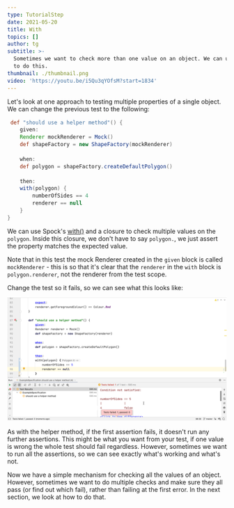 ```yaml
---
type: TutorialStep
date: 2021-05-20
title: With
topics: []
author: tg
subtitle: >-
  Sometimes we want to check more than one value on an object. We can use `with`
  to do this.
thumbnail: ./thumbnail.png
video: 'https://youtu.be/i5Qu3qYOfsM?start=1834'
---
```


Let's look at one approach to testing multiple properties of a single object. We can change the previous test to the following:

```groovy
 def "should use a helper method"() {
    given:
    Renderer mockRenderer = Mock()
    def shapeFactory = new ShapeFactory(mockRenderer)

    when:
    def polygon = shapeFactory.createDefaultPolygon()

    then:
    with(polygon) {
        numberOfSides == 4
        renderer == null
    }
}
```
We can use Spock's [with()](https://spockframework.org/spock/docs/2.0/all_in_one.html#_using_with_for_expectations) and a closure to check multiple values on the `polygon`. Inside this closure, we don't have to say `polygon.`, we just assert the property matches the expected value.

Note that in this test the mock Renderer created in the `given` block is called `mockRenderer` - this is so that it's clear that the `renderer` in the `with` block is `polygon.renderer`, not the renderer from the test scope.

Change the test so it fails, so we can see what this looks like:

![](./24.png)

As with the helper method, if the first assertion fails, it doesn't run any further assertions. This might be what you want from your test, if one value is wrong the whole test should fail regardless. However, sometimes we want to run all the assertions, so we can see exactly what's working and what's not.

Now we have a simple mechanism for checking all the values of an object. However, sometimes we want to do multiple checks and make sure they all pass (or find out which fail), rather than failing at the first error. In the next section, we look at how to do that.
